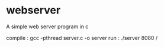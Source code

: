 # webserver
A simple web server program in c

compile  :   gcc -pthread server.c -o server
run  :  ./server 8080 /
